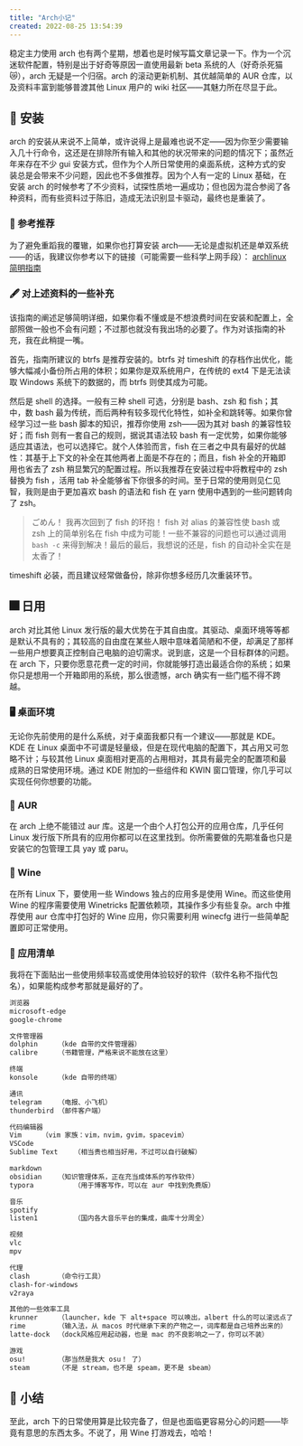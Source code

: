 ```yaml
---
title: "Arch小记"
created: 2022-08-25 13:54:39
---
```

稳定主力使用 arch 也有两个星期，想着也是时候写篇文章记录一下。作为一个沉迷软件配置，特别是出于好奇等原因一直使用最新 beta 系统的人（好奇杀死猫 😿），arch 无疑是一个归宿。arch 的滚动更新机制、其优越简单的 AUR 仓库，以及资料丰富到能够普渡其他 Linux 用户的 wiki 社区——其魅力所在尽显于此。

## 🤢 安装

arch 的安装从来说不上简单，或许说得上是最难也说不定——因为你至少需要输入几十行命令，这还是在排除所有输入和其他的状况带来的问题的情况下；虽然近年来存在不少 gui 安装方式，但作为个人所日常使用的桌面系统，这种方式的安装总是会带来不少问题，因此也不多做推荐。因为个人有一定的 Linux 基础，在安装 arch 的时候参考了不少资料，试探性质地一遍成功；但也因为混合参阅了各种资料，而有些资料过于陈旧，造成无法识别显卡驱动，最终也是重装了。

### 📖 参考推荐

为了避免重蹈我的覆辙，如果你也打算安装 arch——无论是虚拟机还是单双系统——的话，我建议你参考以下的链接（可能需要一些科学上网手段）：
[archlinux 简明指南](https://arch.icekylin.online/)

### 🖋 对上述资料的一些补充

该指南的阐述足够简明详细，如果你看不懂或是不想浪费时间在安装和配置上，全部照做一般也不会有问题；不过那也就没有我出场的必要了。作为对该指南的补充，我在此稍提一嘴。

首先，指南所建议的 btrfs 是推荐安装的。btrfs 对 timeshift 的存档作出优化，能够大幅减小备份所占用的体积；如果你是双系统用户，在传统的 ext4 下是无法读取 Windows 系统下的数据的，而 btrfs 则使其成为可能。

然后是 shell 的选择。一般有三种 shell 可选，分别是 bash、zsh 和 fish；其中，数 bash 最为传统，而后两种有较多现代化特性，如补全和跳转等。如果你曾经学习过一些 bash 脚本的知识，推荐你使用 zsh——因为其对 bash 的兼容性较好；而 fish 则有一套自己的规则，据说其语法较 bash 有一定优势，如果你能够适应其语法，也可以选择它。就个人体验而言，fish 在三者之中具有最好的优越性：其基于上下文的补全在其他两者上面是不存在的；而且，fish 补全的开箱即用也省去了 zsh 稍显繁冗的配置过程。所以我推荐在安装过程中将教程中的 zsh 替换为 fish ，活用 tab 补全能够省下你很多的时间。至于日常的使用则见仁见智，我则是由于更加喜欢 bash 的语法和 fish 在 yarn 使用中遇到的一些问题转向了 zsh。

> ごめん！
> 我再次回到了 fish 的环抱！ fish 对 alias 的兼容性使 bash 或 zsh 上的简单别名在 fish 中成为可能！一些不兼容的问题也可以通过调用 `bash -c` 来得到解决！最后的最后，我想说的还是，fish 的自动补全实在是太香了！

timeshift 必装，而且建议经常做备份，除非你想多经历几次重装环节。

## 🎆 日用

arch 对比其他 Linux 发行版的最大优势在于其自由度。其驱动、桌面环境等等都是默认不具有的；其较高的自由度在某些人眼中意味着简陋和不便，却满足了那样一些用户想要真正控制自己电脑的迫切需求。说到底，这是一个目标群体的问题。在 arch 下，只要你愿意花费一定的时间，你就能够打造出最适合你的系统；如果你只是想用一个开箱即用的系统，那么很遗憾，arch 确实有一些门槛不得不跨越。

### 🖥 桌面环境

无论你先前使用的是什么系统，对于桌面我都只有一个建议——那就是 KDE。KDE 在 Linux 桌面中不可谓是轻量级，但是在现代电脑的配置下，其占用又可忽略不计；与较其他 Linux 桌面相对更高的占用相对，其具有最完全的配置项和最成熟的日常使用环境。通过 KDE 附加的一些组件和 KWIN 窗口管理，你几乎可以实现任何你想要的功能。

### 🥇 AUR

在 arch 上绝不能错过 aur 库。这是一个由个人打包公开的应用仓库，几乎任何 Linux 发行版下所具有的应用你都可以在这里找到。你所需要做的先期准备也只是安装它的包管理工具 yay 或 paru。

### 🍷 Wine

在所有 Linux 下，要使用一些 Windows 独占的应用多是使用 Wine。而这些使用 Wine 的程序需要使用 Winetricks 配置依赖项，其操作多少有些复杂。arch 中推荐使用 aur 仓库中打包好的 Wine 应用，你只需要利用 winecfg 进行一些简单配置即可正常使用。

### 🍎 应用清单

我将在下面贴出一些使用频率较高或使用体验较好的软件（软件名称不指代包名），如果能构成参考那就是最好的了。

```md
浏览器 
microsoft-edge
google-chrome

文件管理器
dolphin		（kde 自带的文件管理器）
calibre		（书籍管理，严格来说不能放在这里）

终端
konsole 	（kde 自带的终端）

通讯
telegram	（电报、小飞机）
thunderbird	（邮件客户端）

代码编辑器
Vim		（vim 家族：vim，nvim，gvim，spacevim）
VSCode
Sublime Text	（相当贵也相当好用，不过可以自行破解）

markdown
obsidian	（知识管理体系，正在充当成体系的写作软件）
typora          （用于博客写作，可以在 aur 中找到免费版）

音乐
spotify
listen1         （国内各大音乐平台的集成，曲库十分周全）

视频
vlc
mpv

代理
clash		（命令行工具）
clash-for-windows
v2raya

其他的一些效率工具
krunner		（launcher，kde 下 alt+space 可以唤出，albert 什么的可以滚远点了（bushi）
rime		（输入法，从 macos 时代继承下来的产物之一，词库都是自己培养出来的）
latte-dock	（dock风格应用起动器，也是 mac 的不良影响之一了，你可以不装）

游戏
osu!		（那当然是我大 osu！ 了）
steam		（不是 stream，也不是 speam，更不是 sbeam）
```

## 🌙 小结

至此，arch 下的日常使用算是比较完备了，但是也面临更容易分心的问题——毕竟有意思的东西太多。不说了，用 Wine 打游戏去，哈哈！
